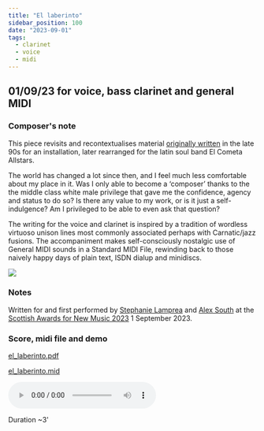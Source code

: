 ```yaml
---
title: "El laberinto"
sidebar_position: 100
date: "2023-09-01"
tags: 
  - clarinet
  - voice
  - midi
---
```


## 01/09/23 for voice, bass clarinet and general MIDI

### Composer's note

This piece revisits and recontextualises material [originally written](/catalog/jazzetc/mente) in the late 90s for an installation, later rearranged for the latin soul band El Cometa Allstars.

The world has changed a lot since then, and I feel much less comfortable about my place in it. Was I only able to become a ‘composer’ thanks to the the middle class white male privilege that gave me the confidence, agency and status to do so? Is there any value to my work, or is it just a self-indulgence? Am I privileged to be able to even ask that question?

The writing for the voice and clarinet is inspired by a tradition of wordless virtuoso unison lines most commonly associated perhaps with Carnatic/jazz fusions. The accompaniment makes self-consciously nostalgic use of General MIDI sounds in a Standard MIDI File, rewinding back to those naively happy days of plain text, ISDN dialup and minidiscs.

![](pathname:///img/el_laberinto.png)

### Notes

Written for and first performed by [Stephanie Lamprea](http://www.stephanielamprea.com/) and [Alex South](https://alexsouth.org/) at the [Scottish Awards for New Music 2023](https://newmusicscotland.co.uk/awards2023/) 1 September 2023.


### Score, midi file and demo

[el_laberinto.pdf](pathname:///catalog/el_laberinto.pdf)

[el_laberinto.mid](pathname:///catalog/el_laberinto.mid)

<audio controls>
  <source src="/catalog/el_laberinto_demo.mp3"/>
</audio>

Duration ~3'
